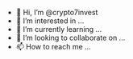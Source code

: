 - 👋 Hi, I’m @crypto7invest
- 👀 I’m interested in ...
- 🌱 I’m currently learning ...
- 💞️ I’m looking to collaborate on ...
- 📫 How to reach me ...

<!---
crypto7invest/crypto7invest is a ✨ special ✨ repository because its `README.md` (this file) appears on your GitHub profile.
You can click the Preview link to take a look at your changes.
--->
